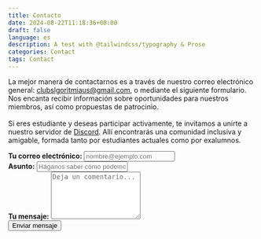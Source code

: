 ```yaml
---
title: Contacto
date: 2024-08-22T11:18:36+08:00
draft: false
language: es
description: A test with @tailwindcss/typography & Prose
categories: Contact
tags: Contact
---
```


<!-- @format -->

<section class="lg:pb-24">
  <div class="max-w-screen-md px-4 mx-auto">
       <p class="mb-8 font-light text-center text-gray-500 lg:mb-16 dark:text-gray-400 sm:text-xl">
        La mejor manera de contactarnos es a través de nuestro correo electrónico general: <a href="mailto:clubslgoritmiaus@gmail.com" class="text-indigo-600 hover:underline">clubslgoritmiaus@gmail.com</a>, o mediante el siguiente formulario. Nos encanta recibir información sobre oportunidades para nuestros miembros, así como propuestas de patrocinio.
        <br><br>
        Si eres estudiante y deseas participar activamente, te invitamos a unirte a nuestro servidor de <a href="https://discord.gg/gEbbJrzEYZ" class="text-indigo-600 hover:underline">Discord</a>. Allí encontrarás una comunidad inclusiva y amigable, formada tanto por estudiantes actuales como por exalumnos.
      </p>
      <form name="contact" action="https://formsubmit.co/clubslgoritmiaus@gmail.com" method="POST" class="space-y-8">
          <div class="my-4">
              <label for="email" class="block mb-2 font-medium text-gray-900 text-md dark:text-gray-300"><strong>Tu correo electrónico:</strong></label>
              <input type="email" name="email" class="shadow-sm bg-gray-50 border border-gray-300 text-gray-900 text-md rounded-lg focus:ring-indigo-500 focus:border-indigo-500 block w-full p-2.5 dark:bg-gray-700 dark:border-gray-600 dark:placeholder-gray-400 dark:text-white dark:focus:ring-indigo-500 dark:focus:border-indigo-500 dark:shadow-sm-light" placeholder="nombre@ejemplo.com" required>
          </div>
          <div class="my-4">
              <label for="subject" class="block mb-2 font-medium text-gray-900 text-md dark:text-gray-300"><strong>Asunto:</strong></label>
              <input type="text" name="subject" class="block w-full p-3 text-gray-900 border border-gray-300 rounded-lg shadow-sm text-md bg-gray-50 focus:ring-indigo-500 focus:border-indigo-500 dark:bg-gray-700 dark:border-gray-600 dark:placeholder-gray-400 dark:text-white dark:focus:ring-indigo-500 dark:focus:border-indigo-500 dark:shadow-sm-light" placeholder="Háganos saber cómo podemos ayudarte" required>
          </div>
          <div class="my-4 sm:col-span-2">
              <label for="message" class="block mb-2 font-medium text-gray-900 text-md dark:text-gray-400"><strong>Tu mensaje:</strong></label>
              <textarea id="message" name="message" rows="6" class="block p-2.5 w-full text-md text-gray-900 bg-gray-50 rounded-lg shadow-sm border border-gray-300 focus:ring-indigo-500 focus:border-indigo-500 dark:bg-gray-700 dark:border-gray-600 dark:placeholder-gray-400 dark:text-white dark:focus:ring-indigo-500 dark:focus:border-indigo-500" placeholder="Deja un comentario..."></textarea>
          </div>
          <div class="mt-6 lg:pb-16">
             <button type="submit" class="px-5 py-3 font-bold text-center text-white bg-indigo-600 rounded-lg text-md sm:w-fit hover:bg-indigo-800 focus:ring-4 focus:outline-none focus:ring-indigo-300 dark:bg-indigo-600 dark:hover:bg-indigo-700 dark:focus:ring-indigo-800">Enviar mensaje</button>
          </div>
      </form>
  </div>
</section>
